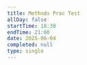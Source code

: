 ```yaml
---
title: Methods Prac Test
allDay: false
startTime: 18:30
endTime: 21:00
date: 2025-06-04
completed: null
type: single
---
```

